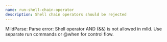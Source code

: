 ```yaml
---
name: run-shell-chain-operator
description: Shell chain operators should be rejected
---
```


MlldParse: Parse error: Shell operator AND (&&) is not allowed in mlld. Use separate run commands or @when for control flow.